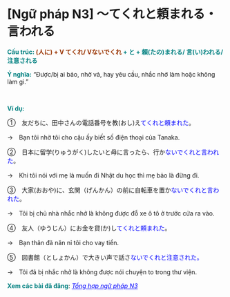 # [Ngữ pháp N3] ～てくれと頼まれる・言われる
<div class="entry-content">
<p><strong><span style="color: #008080;">Cấu trúc: <span style="color: #993300;">(人に) + V てくれ/ Vないでくれ</span> + と + 頼(たの)まれる/ 言(い)われる/ 注意される</span></strong></p>
<p><strong><span style="color: #008080;">Ý nghĩa:</span></strong> “Được/bị ai bảo, nhờ vả, hay yêu cầu, nhắc nhở làm hoặc không làm gì.”</p>

<br/>
</p>
<p><strong><span style="color: #008080;">Ví dụ:</span></strong></p>
<p>①　友だちに、田中さんの電話番号を教(おし)え<span style="color: #0000ff;">てくれと頼まれた</span>。</p>
<p>→　Bạn tôi nhờ tôi cho cậu ấy biết số điện thoại của Tanaka.</p>
<p>②　日本に留学(りゅうがく)したいと母に言ったら、行か<span style="color: #0000ff;">ないでくれと言われた</span>。</p>
<p>→　Khi tôi nói với mẹ là muốn đi Nhật du học thì mẹ bảo là đừng đi.</p>
<p>③　大家(おおや)に、玄関（げんかん）の前に自転車を置か<span style="color: #0000ff;">ないでくれと言われた</span>。</p>
<p>→　Tôi bị chủ nhà nhắc nhở là không được đỗ xe ô tô ở trước cửa ra vào.</p>
<p>④　友人（ゆうじん）にお金を貸(か)し<span style="color: #0000ff;">てくれと頼まれた</span>。</p>
<p>→　Bạn thân đã năn nỉ tôi cho vay tiền.</p>
<p>⑤　図書館（としょかん）で大きい声で話さ<span style="color: #0000ff;">ないでくれと注意された。</span></p>
<p>→　Tôi đã bị nhắc nhở là không được nói chuyện to trong thư viện.</p>
<p><strong><span style="color: #008080;">Xem các bài đã đăng</span></strong>: <span style="color: #0000ff;"><em><a href="https://bikae.net/ngu-phap/tong-hop-ngu-phap-n3/" style="color: #0000ff;" target="_blank">Tổng hợp ngữ pháp N3</a></em></span></p>

</div>